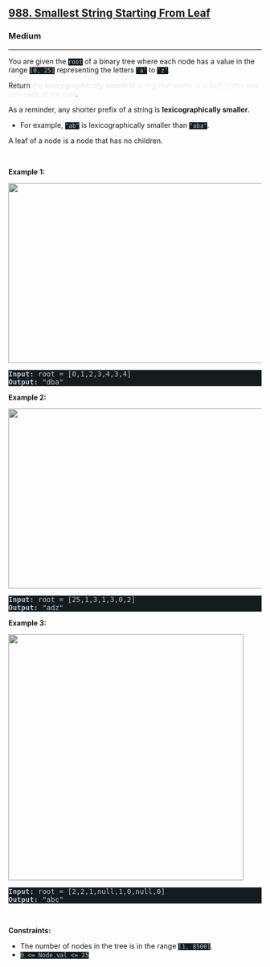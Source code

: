 <h2><a href="https://leetcode.com/problems/smallest-string-starting-from-leaf/">988. Smallest String Starting From Leaf</a></h2><h3>Medium</h3><hr><div><p>You are given the <code style="background-color: rgb(20, 28, 32) !important; color: rgb(183, 198, 205) !important;">root</code> of a binary tree where each node has a value in the range <code style="background-color: rgb(20, 28, 32) !important; color: rgb(183, 198, 205) !important;">[0, 25]</code> representing the letters <code style="background-color: rgb(20, 28, 32) !important; color: rgb(183, 198, 205) !important;">'a'</code> to <code style="background-color: rgb(20, 28, 32) !important; color: rgb(183, 198, 205) !important;">'z'</code>.</p>

<p>Return <em style="color: rgb(234, 238, 241) !important;">the <strong>lexicographically smallest</strong> string that starts at a leaf of this tree and ends at the root</em>.</p>

<p>As a reminder, any shorter prefix of a string is <strong>lexicographically smaller</strong>.</p>

<ul>
	<li>For example, <code style="background-color: rgb(20, 28, 32) !important; color: rgb(183, 198, 205) !important;">"ab"</code> is lexicographically smaller than <code style="background-color: rgb(20, 28, 32) !important; color: rgb(183, 198, 205) !important;">"aba"</code>.</li>
</ul>

<p>A leaf of a node is a node that has no children.</p>

<p>&nbsp;</p>
<p><strong class="example">Example 1:</strong></p>
<img alt="" src="https://assets.leetcode.com/uploads/2019/01/30/tree1.png" style="width: 534px; height: 358px; filter: saturate(0.9) brightness(0.8);">
<pre style="background-color: rgb(20, 28, 32) !important; color: rgb(182, 198, 206) !important;"><strong>Input:</strong> root = [0,1,2,3,4,3,4]
<strong>Output:</strong> "dba"
</pre>

<p><strong class="example">Example 2:</strong></p>
<img alt="" src="https://assets.leetcode.com/uploads/2019/01/30/tree2.png" style="width: 534px; height: 358px; filter: saturate(0.9) brightness(0.8);">
<pre style="background-color: rgb(20, 28, 32) !important; color: rgb(182, 198, 206) !important;"><strong>Input:</strong> root = [25,1,3,1,3,0,2]
<strong>Output:</strong> "adz"
</pre>

<p><strong class="example">Example 3:</strong></p>
<img alt="" src="https://assets.leetcode.com/uploads/2019/02/01/tree3.png" style="height: 490px; width: 468px; filter: saturate(0.9) brightness(0.8);">
<pre style="background-color: rgb(20, 28, 32) !important; color: rgb(182, 198, 206) !important;"><strong>Input:</strong> root = [2,2,1,null,1,0,null,0]
<strong>Output:</strong> "abc"
</pre>

<p>&nbsp;</p>
<p><strong>Constraints:</strong></p>

<ul>
	<li>The number of nodes in the tree is in the range <code style="background-color: rgb(20, 28, 32) !important; color: rgb(183, 198, 205) !important;">[1, 8500]</code>.</li>
	<li><code style="background-color: rgb(20, 28, 32) !important; color: rgb(183, 198, 205) !important;">0 &lt;= Node.val &lt;= 25</code></li>
</ul>
</div>